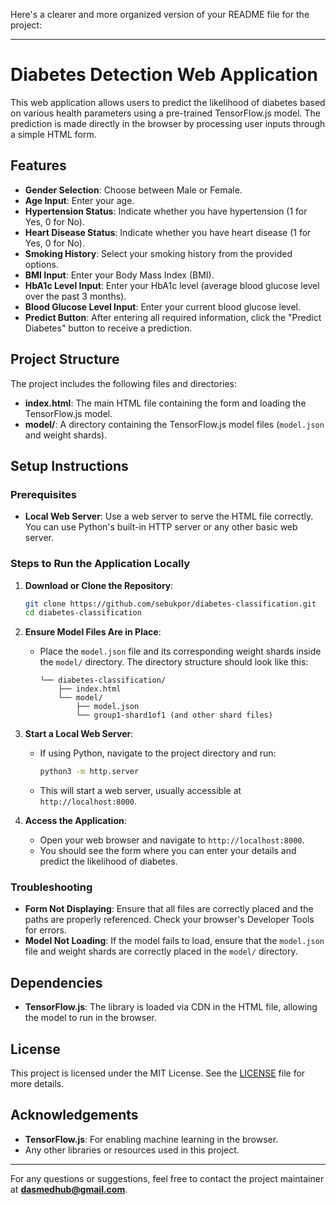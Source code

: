 Here's a clearer and more organized version of your README file for the project:

---

# Diabetes Detection Web Application

This web application allows users to predict the likelihood of diabetes based on various health parameters using a pre-trained TensorFlow.js model. The prediction is made directly in the browser by processing user inputs through a simple HTML form.

## Features
- **Gender Selection**: Choose between Male or Female.
- **Age Input**: Enter your age.
- **Hypertension Status**: Indicate whether you have hypertension (1 for Yes, 0 for No).
- **Heart Disease Status**: Indicate whether you have heart disease (1 for Yes, 0 for No).
- **Smoking History**: Select your smoking history from the provided options.
- **BMI Input**: Enter your Body Mass Index (BMI).
- **HbA1c Level Input**: Enter your HbA1c level (average blood glucose level over the past 3 months).
- **Blood Glucose Level Input**: Enter your current blood glucose level.
- **Predict Button**: After entering all required information, click the "Predict Diabetes" button to receive a prediction.

## Project Structure
The project includes the following files and directories:
- **index.html**: The main HTML file containing the form and loading the TensorFlow.js model.
- **model/**: A directory containing the TensorFlow.js model files (`model.json` and weight shards).

## Setup Instructions

### Prerequisites
- **Local Web Server**: Use a web server to serve the HTML file correctly. You can use Python's built-in HTTP server or any other basic web server.

### Steps to Run the Application Locally
1. **Download or Clone the Repository**: 
   ```sh
   git clone https://github.com/sebukpor/diabetes-classification.git
   cd diabetes-classification
   ```

2. **Ensure Model Files Are in Place**: 
   - Place the `model.json` file and its corresponding weight shards inside the `model/` directory. The directory structure should look like this:
     ```
     └── diabetes-classification/
         ├── index.html
         └── model/
             ├── model.json
             └── group1-shard1of1 (and other shard files)
     ```

3. **Start a Local Web Server**:
   - If using Python, navigate to the project directory and run:
     ```sh
     python3 -m http.server
     ```
   - This will start a web server, usually accessible at `http://localhost:8000`.

4. **Access the Application**:
   - Open your web browser and navigate to `http://localhost:8000`.
   - You should see the form where you can enter your details and predict the likelihood of diabetes.

### Troubleshooting
- **Form Not Displaying**: Ensure that all files are correctly placed and the paths are properly referenced. Check your browser's Developer Tools for errors.
- **Model Not Loading**: If the model fails to load, ensure that the `model.json` file and weight shards are correctly placed in the `model/` directory.

## Dependencies
- **TensorFlow.js**: The library is loaded via CDN in the HTML file, allowing the model to run in the browser.

## License
This project is licensed under the MIT License. See the [LICENSE](LICENSE) file for more details.

## Acknowledgements
- **TensorFlow.js**: For enabling machine learning in the browser.
- Any other libraries or resources used in this project.

---

For any questions or suggestions, feel free to contact the project maintainer at **dasmedhub@gmail.com**.
